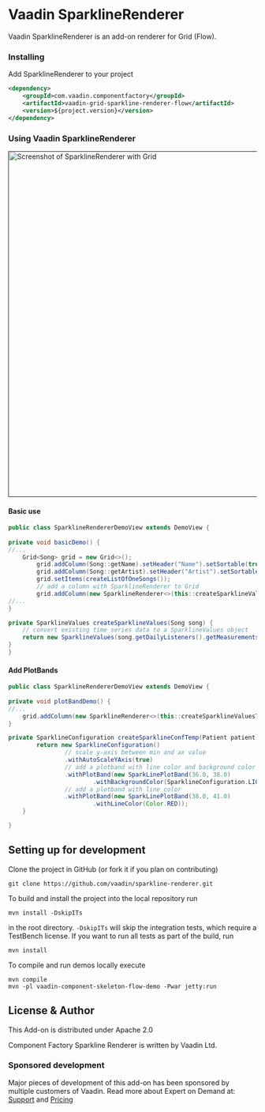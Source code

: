 # Vaadin SparklineRenderer

Vaadin SparklineRenderer is an add-on renderer for Grid (Flow).

### Installing
Add SparklineRenderer to your project
```xml
<dependency>
    <groupId>com.vaadin.componentfactory</groupId>
    <artifactId>vaadin-grid-sparkline-renderer-flow</artifactId>
    <version>${project.version}</version>
</dependency>
```

### Using Vaadin SparklineRenderer

[<img src="https://github.com/vaadin/sparkline-renderer/blob/master/grid-sparkline-renderer-demo/src/main/resources/screenshot.png" width="700" alt="Screenshot of SparklineRenderer with Grid">]()

#### Basic use
```java
public class SparklineRendererDemoView extends DemoView {
    
private void basicDemo() {
//... 
    Grid<Song> grid = new Grid<>();
        grid.addColumn(Song::getName).setHeader("Name").setSortable(true);
        grid.addColumn(Song::getArtist).setHeader("Artist").setSortable(true);
        grid.setItems(createListOfOneSongs());
        // add a column with SparklineRenderer to Grid
        grid.addColumn(new SparklineRenderer<>(this::createSparklineValues,  song -> new SparklineConfiguration())).setHeader("Daily listeners");
//...
}

private SparklineValues createSparklineValues(Song song) {
    // convert existing time series data to a SparklineValues object
    return new SparklineValues(song.getDailyListeners().getMeasurements().stream().map(measurement -> new SparklineValues.SparklineValue(measurement.getInstant(), measurement.getValue())).collect(Collectors.toList()));
}
}
```

#### Add PlotBands

```java
public class SparklineRendererDemoView extends DemoView {
    
private void plotBandDemo() {
//... 
    grid.addColumn(new SparklineRenderer<>(this::createSparklineValuesTemp, this::createSparklineConfTemp)).setHeader("Body temparature");//...
}

private SparklineConfiguration createSparklineConfTemp(Patient patient) {
        return new SparklineConfiguration()
                // scale y-axis between min and ax value
                .withAutoScaleYAxis(true)
                // add a plotband with line color and background color
                .withPlotBand(new SparkLinePlotBand(36.0, 38.0)
                        .withBackgroundColor(SparklineConfiguration.LIGHT_GREEN).withLineColor(Color.GREEN))
                // add a plotband with line color
                .withPlotBand(new SparkLinePlotBand(38.0, 41.0)
                        .withLineColor(Color.RED));
    }

}
```

## Setting up for development

Clone the project in GitHub (or fork it if you plan on contributing)

```
git clone https://github.com/vaadin/sparkline-renderer.git
```

To build and install the project into the local repository run

```mvn install -DskipITs```

in the root directory. `-DskipITs` will skip the integration tests, which require a TestBench license. If you want to run all tests as part of the build, run

```mvn install```

To compile and run demos locally execute

```
mvn compile
mvn -pl vaadin-component-skeleton-flow-demo -Pwar jetty:run
```

## License & Author

This Add-on is distributed under Apache 2.0

Component Factory Sparkline Renderer is written by Vaadin Ltd.

### Sponsored development
Major pieces of development of this add-on has been sponsored by multiple customers of Vaadin. Read more  about Expert on Demand at: [Support](https://vaadin.com/support) and  [Pricing](https://vaadin.com/pricing)

